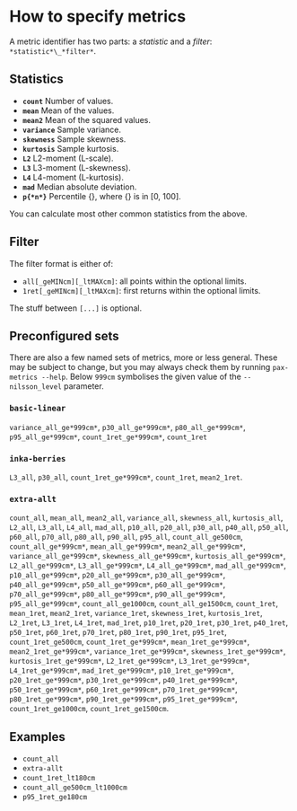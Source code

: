 # How to specify metrics


A metric identifier has two parts: a *statistic* and a *filter*: `*statistic*\_*filter*`.

## Statistics

- **`count`**		Number of values.
- **`mean`**		Mean of the values.
- **`mean2`**		Mean of the squared values.
- **`variance`**	Sample variance.
- **`skewness`**	Sample skewness.
- **`kurtosis`**	Sample kurtosis.
- **`L2`**		L2-moment (L-scale).
- **`L3`**		L3-moment (L-skewness).
- **`L4`**		L4-moment (L-kurtosis).
- **`mad`**		Median absolute deviation.
- **`p{*n*}`**	Percentile {}, where {} is in \[0, 100\].

You can calculate most other common statistics from the above. 


## Filter

The filter format is either of:

- `all[_geMINcm][_ltMAXcm]`: all points within the optional limits.
- `1ret[_geMINcm][_ltMAXcm]`: first returns within the optional limits.

The stuff between `[...]` is optional.


## Preconfigured sets

There are also a few named sets of metrics, more or less general. 
These may be subject to change, but you may always check them by running `pax-metrics --help`. 
Below `999cm` symbolises the given value of the `--nilsson_level` parameter. 

### `basic-linear`
`variance_all_ge*999cm*`, `p30_all_ge*999cm*`, `p80_all_ge*999cm*`, `p95_all_ge*999cm*`, `count_1ret_ge*999cm*`, `count_1ret`

### `inka-berries` 
`L3_all`, `p30_all`, `count_1ret_ge*999cm*`, `count_1ret`, `mean2_1ret`.

### `extra-allt`
`count_all`, `mean_all`, `mean2_all`, `variance_all`, `skewness_all`, `kurtosis_all`, `L2_all`, `L3_all`, `L4_all`, `mad_all`, `p10_all`, `p20_all`, `p30_all`, `p40_all`, `p50_all`, `p60_all`, `p70_all`, `p80_all`, `p90_all`, `p95_all`, `count_all_ge500cm`, `count_all_ge*999cm*`, `mean_all_ge*999cm*`, `mean2_all_ge*999cm*`, `variance_all_ge*999cm*`, `skewness_all_ge*999cm*`, `kurtosis_all_ge*999cm*`, `L2_all_ge*999cm*`, `L3_all_ge*999cm*`, `L4_all_ge*999cm*`, `mad_all_ge*999cm*`, `p10_all_ge*999cm*`, `p20_all_ge*999cm*`, `p30_all_ge*999cm*`, `p40_all_ge*999cm*`, `p50_all_ge*999cm*`, `p60_all_ge*999cm*`, `p70_all_ge*999cm*`, `p80_all_ge*999cm*`, `p90_all_ge*999cm*`, `p95_all_ge*999cm*`, `count_all_ge1000cm`, `count_all_ge1500cm`, `count_1ret`, `mean_1ret`, `mean2_1ret`, `variance_1ret`, `skewness_1ret`, `kurtosis_1ret`, `L2_1ret`, `L3_1ret`, `L4_1ret`, `mad_1ret`, `p10_1ret`, `p20_1ret`, `p30_1ret`, `p40_1ret`, `p50_1ret`, `p60_1ret`, `p70_1ret`, `p80_1ret`, `p90_1ret`, `p95_1ret`, `count_1ret_ge500cm`, `count_1ret_ge*999cm*`, `mean_1ret_ge*999cm*`, `mean2_1ret_ge*999cm*`, `variance_1ret_ge*999cm*`, `skewness_1ret_ge*999cm*`, `kurtosis_1ret_ge*999cm*`, `L2_1ret_ge*999cm*`, `L3_1ret_ge*999cm*`, `L4_1ret_ge*999cm*`, `mad_1ret_ge*999cm*`, `p10_1ret_ge*999cm*`, `p20_1ret_ge*999cm*`, `p30_1ret_ge*999cm*`, `p40_1ret_ge*999cm*`, `p50_1ret_ge*999cm*`, `p60_1ret_ge*999cm*`, `p70_1ret_ge*999cm*`, `p80_1ret_ge*999cm*`, `p90_1ret_ge*999cm*`, `p95_1ret_ge*999cm*`, `count_1ret_ge1000cm`, `count_1ret_ge1500cm`.


## Examples

- `count_all`
- `extra-allt`
- `count_1ret_lt180cm`
- `count_all_ge500cm_lt1000cm`
- `p95_1ret_ge180cm`
